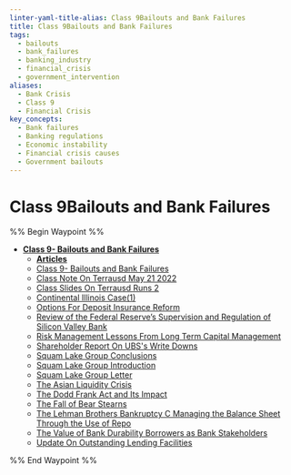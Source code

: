```yaml
---
linter-yaml-title-alias: Class 9Bailouts and Bank Failures
title: Class 9Bailouts and Bank Failures
tags:
  - bailouts
  - bank_failures
  - banking_industry
  - financial_crisis
  - government_intervention
aliases:
  - Bank Crisis
  - Class 9
  - Financial Crisis
key_concepts:
  - Bank failures
  - Banking regulations
  - Economic instability
  - Financial crisis causes
  - Government bailouts
---
```


# Class 9Bailouts and Bank Failures

%% Begin Waypoint %%
- **[Class 9- Bailouts and Bank Failures](.md)**
	- **[Articles](Articles/Articles.md)**
	- [Class 9- Bailouts and Bank Failures](.md)
	- [Class Note On Terrausd May 21 2022](Class%20Note%20On%20Terrausd%20May%2021%202022.md)
	- [Class Slides On Terrausd Runs 2](Class%20Slides%20On%20Terrausd%20Runs%202.md)
	- [Continental Illinois Case(1)](Continental%20Illinois%20Case(1).md)
	- [Options For Deposit Insurance Reform](Options%20For%20Deposit%20Insurance%20Reform.md)
	- [Review of the Federal Reserve’s Supervision and Regulation of Silicon Valley Bank](Review%20of%20the%20Federal%20Reserve’s%20Supervision%20and%20Regulation%20of%20Silicon%20Valley%20Bank.md)
	- [Risk Management Lessons From Long Term Capital Management](Risk%20Management%20Lessons%20From%20Long%20Term%20Capital%20Management.md)
	- [Shareholder Report On UBS's Write Downs](Shareholder%20Report%20On%20UBS's%20Write%20Downs.md)
	- [Squam Lake Group Conclusions](Squam%20Lake%20Group%20Conclusions.md)
	- [Squam Lake Group Introduction](Squam%20Lake%20Group%20Introduction.md)
	- [Squam Lake Group Letter](Squam%20Lake%20Group%20Letter.md)
	- [The Asian Liquidity Crisis](The%20Asian%20Liquidity%20Crisis.md)
	- [The Dodd Frank Act and Its Impact](The%20Dodd%20Frank%20Act%20and%20Its%20Impact.md)
	- [The Fall of Bear Stearns](The%20Fall%20of%20Bear%20Stearns.md)
	- [The Lehman Brothers Bankruptcy C Managing the Balance Sheet Through the Use of Repo ](The%20Lehman%20Brothers%20Bankruptcy%20C%20Managing%20the%20Balance%20Sheet%20Through%20the%20Use%20of%20Repo%20.md)
	- [The Value of Bank Durability Borrowers as Bank Stakeholders](The%20Value%20of%20Bank%20Durability%20Borrowers%20as%20Bank%20Stakeholders.md)
	- [Update On Outstanding Lending Facilities](Update%20On%20Outstanding%20Lending%20Facilities.md)

%% End Waypoint %%